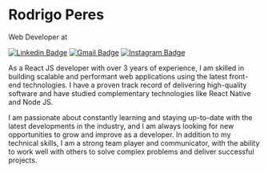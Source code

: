 # Rodrigo Peres

Web Developer at

[![Linkedin Badge](https://img.shields.io/badge/-Rodrigo%20Peres-00875f?style=flat-square&logo=Linkedin&logoColor=white&link=https://www.linkedin.com/in/roperes98/)](https://www.linkedin.com/in/roperes98/) 
[![Gmail Badge](https://img.shields.io/badge/-roperes98@gmail.com-00875f?style=flat-square&logo=Gmail&logoColor=white&link=mailto:roperes98@gmail.com)](mailto:diego.schell.f@gmail.com)
[![Instagram Badge](https://img.shields.io/badge/-@rodrigo.svg-00875f?style=flat-square&labelColor=00875f&logo=instagram&logoColor=white&link=https://www.instagram.com/rodrigo.svg)](https://www.instagram.com/rodrigo.svg) 

As a React JS developer with over 3 years of experience, I am skilled in building scalable and performant web applications using the latest front-end technologies. I have a proven track record of delivering high-quality software and have studied complementary technologies like React Native and Node JS. 

I am passionate about constantly learning and staying up-to-date with the latest developments in the industry, and I am always looking for new opportunities to grow and improve as a developer. In addition to my technical skills, I am a strong team player and communicator, with the ability to work well with others to solve complex problems and deliver successful projects.
